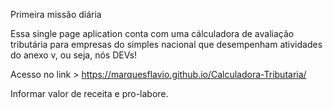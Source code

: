 Primeira missão diária

Essa single page aplication conta com uma cálculadora de avaliação tributária para empresas do simples nacional que desempenham atividades do anexo v, ou seja, nós DEVs!

Acesso no link > https://marquesflavio.github.io/Calculadora-Tributaria/

Informar valor de receita e pro-labore.
